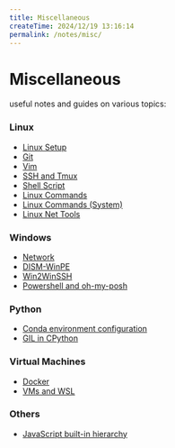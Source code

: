 ```yaml
---
title: Miscellaneous
createTime: 2024/12/19 13:16:14
permalink: /notes/misc/
---
```


# Miscellaneous

useful notes and guides on various topics:

### Linux
- [Linux Setup](./Linux%20Setup.md)
- [Git](./Git.md)
- [Vim](./Vim.md)
- [SSH and Tmux](./SSH-Tmux.md)
- [Shell Script](./Bash%20Script.md)
- [Linux Commands](./Linux%20commands.md)
- [Linux Commands (System)](./Linux%20Commands%20(System).md)
- [Linux Net Tools](./Linux%20Net%20Tools.md)

### Windows
- [Network](./network-proxy.md)
- [DISM-WinPE](./DISM-WinPE.md)
- [Win2WinSSH](./Win2WinSSH.md)
- [Powershell and oh-my-posh](./Powershell%20and%20oh-my-posh.md)

### Python
- [Conda environment configuration](./conda%20environment%20configuration.md)
- [GIL in CPython](./Global%20Interpreter%20Lock%28GIL%29%20in%20CPython.md)

### Virtual Machines
- [Docker](./Docker.md)
- [VMs and WSL](./VMs%20and%20WSL.md)

### Others
- [JavaScript built-in hierarchy](./JavaScript内部继承关系.md)
